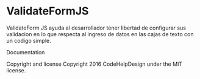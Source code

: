 # ValidateFormJS
ValidateForm JS ayuda al desarrollador tener libertad de configurar sus validacion en lo que respecta al ingreso de datos en las cajas de texto con un codigo simple.

Documentation

Copyright and license
Copyright 2016 CodeHelpDesign under the MIT license.
